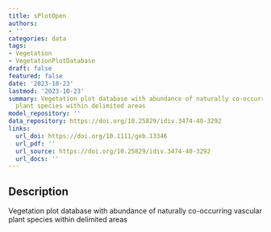 ```yaml
---
title: sPlotOpen
authors:
- ''
categories: data
tags:
- Vegetation
- VegetationPlotDatabase
draft: false
featured: false
date: '2023-10-23'
lastmod: '2023-10-23'
summary: Vegetation plot database with abundance of naturally co-occurring vascular
  plant species within delimited areas
model_repository: ''
data_repository: https://doi.org/10.25829/idiv.3474-40-3292
links:
  url_doi: https://doi.org/10.1111/geb.13346
  url_pdf: ''
  url_source: https://doi.org/10.25829/idiv.3474-40-3292
  url_docs: ''
---
```


## Description

Vegetation plot database with abundance of naturally co-occurring vascular plant species within delimited areas

